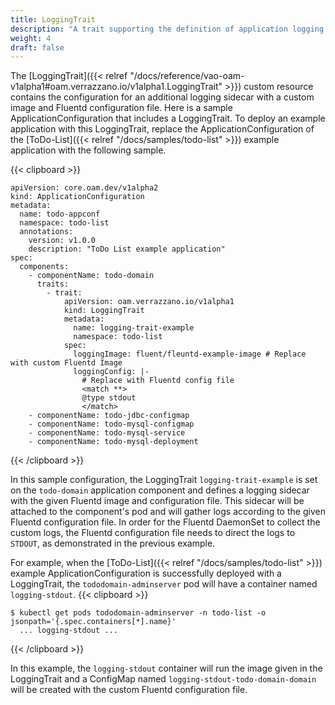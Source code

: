 ```yaml
---
title: LoggingTrait
description: "A trait supporting the definition of application logging parameters"
weight: 4
draft: false
---
```

The [LoggingTrait]({{< relref "/docs/reference/vao-oam-v1alpha1#oam.verrazzano.io/v1alpha1.LoggingTrait" >}}) custom resource contains the configuration for an additional logging sidecar with a custom image and Fluentd configuration file.
Here is a sample ApplicationConfiguration that includes a LoggingTrait.
To deploy an example application with this LoggingTrait, replace the ApplicationConfiguration of the [ToDo-List]({{< relref "/docs/samples/todo-list" >}}) example application with the following sample.

{{< clipboard >}}
<div class="highlight">

    apiVersion: core.oam.dev/v1alpha2
    kind: ApplicationConfiguration
    metadata:
      name: todo-appconf
      namespace: todo-list
      annotations:
        version: v1.0.0
        description: "ToDo List example application"
    spec:
      components:
        - componentName: todo-domain
          traits:
            - trait:
                apiVersion: oam.verrazzano.io/v1alpha1
                kind: LoggingTrait
                metadata:
                  name: logging-trait-example
                  namespace: todo-list
                spec:
                  loggingImage: fluent/fleuntd-example-image # Replace with custom Fluentd Image
                  loggingConfig: |-
                    # Replace with Fluentd config file
                    <match **>
                    @type stdout
                    </match>
        - componentName: todo-jdbc-configmap
        - componentName: todo-mysql-configmap
        - componentName: todo-mysql-service
        - componentName: todo-mysql-deployment


</div>
{{< /clipboard >}}

In this sample configuration, the LoggingTrait `logging-trait-example` is set on the `todo-domain` application component and defines a logging sidecar with the given Fluentd image and configuration file.
This sidecar will be attached to the component's pod and will gather logs according to the given Fluentd configuration file.
In order for the Fluentd DaemonSet to collect the custom logs, the Fluentd configuration file needs to direct the logs to `STDOUT`, as demonstrated in the previous example.

For example, when the [ToDo-List]({{< relref "/docs/samples/todo-list" >}}) example ApplicationConfiguration is successfully deployed with a LoggingTrait, the `tododomain-adminserver` pod will have a container named `logging-stdout`.
{{< clipboard >}}
<div class="highlight">

    $ kubectl get pods tododomain-adminserver -n todo-list -o jsonpath='{.spec.containers[*].name}'
      ... logging-stdout ...

</div>
{{< /clipboard >}}

In this example, the `logging-stdout` container will run the image given in the LoggingTrait and a ConfigMap named `logging-stdout-todo-domain-domain` will be created with the custom Fluentd configuration file.

